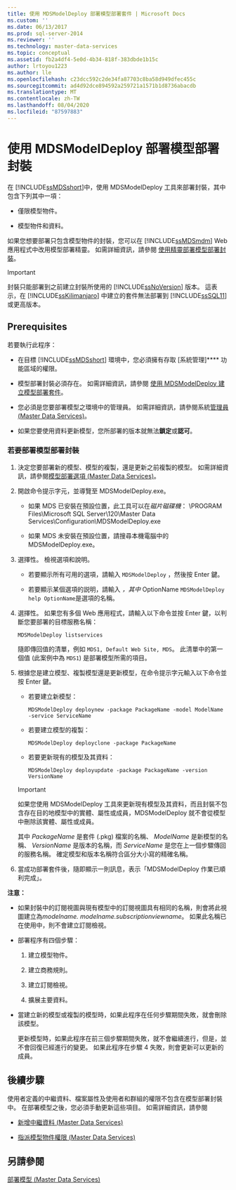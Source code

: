 ```yaml
---
title: 使用 MDSModelDeploy 部署模型部署套件 | Microsoft Docs
ms.custom: ''
ms.date: 06/13/2017
ms.prod: sql-server-2014
ms.reviewer: ''
ms.technology: master-data-services
ms.topic: conceptual
ms.assetid: fb2a4df4-5e0d-4b34-818f-383dbde1b15c
author: lrtoyou1223
ms.author: lle
ms.openlocfilehash: c23dcc592c2de34fa87703c8ba58d949dfec455c
ms.sourcegitcommit: ad4d92dce894592a259721a1571b1d8736abacdb
ms.translationtype: MT
ms.contentlocale: zh-TW
ms.lasthandoff: 08/04/2020
ms.locfileid: "87597883"
---
```

# <a name="deploy-a-model-deployment-package-by-using-mdsmodeldeploy"></a>使用 MDSModelDeploy 部署模型部署封裝
  在 [!INCLUDE[ssMDSshort](../includes/ssmdsshort-md.md)]中，使用 MDSModelDeploy 工具來部署封裝，其中包含下列其中一項：  
  
-   僅限模型物件。  
  
-   模型物件和資料。  
  
 如果您想要部署只包含模型物件的封裝，您可以在 [!INCLUDE[ssMDSmdm](../includes/ssmdsmdm-md.md)] Web 應用程式中改用模型部署精靈。 如需詳細資訊，請參閱 [使用精靈部署模型部署封裝](../../2014/master-data-services/deploy-a-model-deployment-package-by-using-the-wizard.md)。  
  
> [!IMPORTANT]  
>  封裝只能部署到之前建立封裝所使用的 [!INCLUDE[ssNoVersion](../includes/ssnoversion-md.md)] 版本。 這表示，在 [!INCLUDE[ssKilimanjaro](../includes/sskilimanjaro-md.md)] 中建立的套件無法部署到 [!INCLUDE[ssSQL11](../includes/sssql11-md.md)] 或更高版本。  
  
## <a name="prerequisites"></a>Prerequisites  
 若要執行此程序：  
  
-   在目標 [!INCLUDE[ssMDSshort](../includes/ssmdsshort-md.md)] 環境中，您必須擁有存取 [系統管理]**** 功能區域的權限。  
  
-   模型部署封裝必須存在。 如需詳細資訊，請參閱  [使用 MDSModelDeploy 建立模型部署套件](../../2014/master-data-services/create-a-model-deployment-package-by-using-mdsmodeldeploy.md)。  
  
-   您必須是您要部署模型之環境中的管理員。 如需詳細資訊，請參閱系統[管理員 &#40;Master Data Services&#41;](administrators-master-data-services.md)。  
  
-   如果您要使用資料更新模型，您所部署的版本就無法**鎖定**或**認可**。  
  
### <a name="to-deploy-a-model-deployment-package"></a>若要部署模型部署封裝  
  
1.  決定您要部署新的模型、模型的複製，還是更新之前複製的模型。 如需詳細資訊，請參閱[模型部署選項 &#40;Master Data Services&#41;](../../2014/master-data-services/model-deployment-options-master-data-services.md)。  
  
2.  開啟命令提示字元，並導覽至 MDSModelDeploy.exe。  
  
    -   如果 MDS 已安裝在預設位置，此工具可以在*磁片磁碟機*： \PROGRAM Files\Microsoft SQL Server\120\Master Data Services\Configuration\MDSModelDeploy.exe  
  
    -   如果 MDS 未安裝在預設位置，請搜尋本機電腦中的 MDSModelDeploy.exe。  
  
3.  選擇性。 檢視選項和說明。  
  
    -   若要顯示所有可用的選項，請輸入 `MDSModelDeploy` ，然後按 Enter 鍵。  
  
    -   若要顯示某個選項的説明，請輸入 *，其中* OptionName `MDSModelDeploy help OptionName`是選項的名稱。  
  
4.  選擇性。 如果您有多個 Web 應用程式，請輸入以下命令並按 Enter 鍵，以判斷您要部署的目標服務名稱：  
  
    ```  
    MDSModelDeploy listservices  
    ```  
  
     隨即傳回值的清單，例如 `MDS1, Default Web Site, MDS`。 此清單中的第一個值 (此案例中為 `MDS1`) 是部署模型所需的項目。  
  
5.  根據您是建立模型、複製模型還是更新模型，在命令提示字元輸入以下命令並按 Enter 鍵。  
  
    -   若要建立新模型：  
  
        ```  
        MDSModelDeploy deploynew -package PackageName -model ModelName -service ServiceName  
        ```  
  
    -   若要建立模型的複製：  
  
        ```  
        MDSModelDeploy deployclone -package PackageName  
        ```  
  
    -   若要更新現有的模型及其資料：  
  
        ```  
        MDSModelDeploy deployupdate -package PackageName -version VersionName  
        ```  
  
    > [!IMPORTANT]  
    >  如果您使用 MDSModelDeploy 工具來更新現有模型及其資料，而且封裝不包含存在目的地模型中的實體、屬性或成員，MDSModelDeploy 就不會從模型中刪除該實體、屬性或成員。  
  
     其中 *PackageName* 是套件 (.pkg) 檔案的名稱、 *ModelName* 是新模型的名稱、 *VersionName* 是版本的名稱，而 *ServiceName* 是您在上一個步驟傳回的服務名稱。 確定模型和版本名稱符合區分大小寫的精確名稱。  
  
6.  當成功部署套件後，隨即顯示一則訊息，表示「MDSModelDeploy 作業已順利完成」。  
  
 **注意：**  
  
-   如果封裝中的訂閱視圖與現有模型中的訂閱視圖具有相同的名稱，則會將此視圖建立為*modelname. modelname.subscriptionviewname*。 如果此名稱已在使用中，則不會建立訂閱檢視。  
  
-   部署程序有四個步驟：  
  
    1.  建立模型物件。  
  
    2.  建立商務規則。  
  
    3.  建立訂閱檢視。  
  
    4.  擴展主要資料。  
  
-   當建立新的模型或複製的模型時，如果此程序在任何步驟期間失敗，就會刪除該模型。  
  
     更新模型時，如果此程序在前三個步驟期間失敗，就不會繼續進行，但是，並不會回復已經進行的變更。 如果此程序在步驟 4 失敗，則會更新可以更新的成員。  
  
## <a name="next-steps"></a>後續步驟  
 使用者定義的中繼資料、檔案屬性及使用者和群組的權限不包含在模型部署封裝中。 在部署模型之後，您必須手動更新這些項目。 如需詳細資訊，請參閱  
  
-   [新增中繼資料 &#40;Master Data Services&#41;](../../2014/master-data-services/add-metadata-master-data-services.md)  
  
-   [指派模型物件權限 &#40;Master Data Services&#41;](../../2014/master-data-services/assign-model-object-permissions-master-data-services.md)  
  
## <a name="see-also"></a>另請參閱  
 [部署模型 &#40;Master Data Services&#41;](../../2014/master-data-services/deploying-models-master-data-services.md)  
  
  
